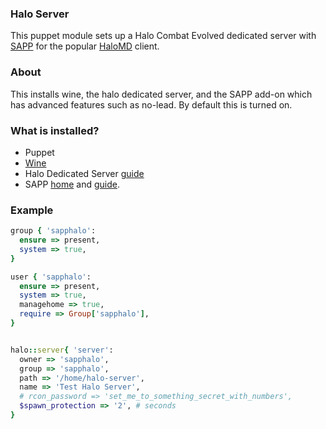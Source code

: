 ### Halo Server 

This puppet module sets up a Halo Combat Evolved dedicated server with [SAPP](xhalo.tk) for the popular [HaloMD](http://halomd.net) client.

### About

This installs wine, the halo dedicated server, and the SAPP add-on which has advanced features such as no-lead. By default this is turned on.

### What is installed?

* Puppet
* [Wine](https://www.winehq.org/about/)
* Halo Dedicated Server [guide](http://forums.gearboxsoftware.com/showthread.php?t=65330)
* SAPP [home](http://xhalo.tk/) and [guide](http://opencarnage.net/index.php?/topic/3806-comprehensive-sapp-documentation-rev-14-sapp-841/).


### Example 
```ruby  
group { 'sapphalo':
  ensure => present,
  system => true,
}

user { 'sapphalo':
  ensure => present,
  system => true,
  managehome => true,
  require => Group['sapphalo'],
}


halo::server{ 'server':
  owner => 'sapphalo',
  group => 'sapphalo',
  path => '/home/halo-server',
  name => 'Test Halo Server',
  # rcon_password => 'set_me_to_something_secret_with_numbers',
  $spawn_protection => '2', # seconds
}

```
